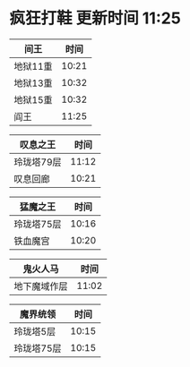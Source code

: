 # 疯狂打鞋 更新时间 11:25

| 间王   | 时间    |
|--------|-------|
| 地狱11重 | 10:21 |
| 地狱13重 | 10:32 |
| 地狱15重 | 10:32 |
| 阎王 | 11:25 |

| 叹息之王   | 时间    |
|--------|-------|
| 玲珑塔79层 | 11:12 |
| 叹息回廊 | 10:21 |

| 猛魔之王   | 时间    |
|--------|-------|
| 玲珑塔75层 | 10:16 |
| 铁血魔宫 | 10:20 |

| 鬼火人马   | 时间    |
|--------|-------|
| 地下魔域作层 | 11:02 |

| 魔界统领   | 时间    |
|--------|-------|
| 玲珑塔5层 | 10:15 |
| 玲珑塔75层 | 10:15 |